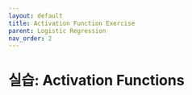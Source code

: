 ```yaml
---
layout: default
title: Activation Function Exercise
parent: Logistic Regression
nav_order: 2
---
```


# 실습: Activation Functions

